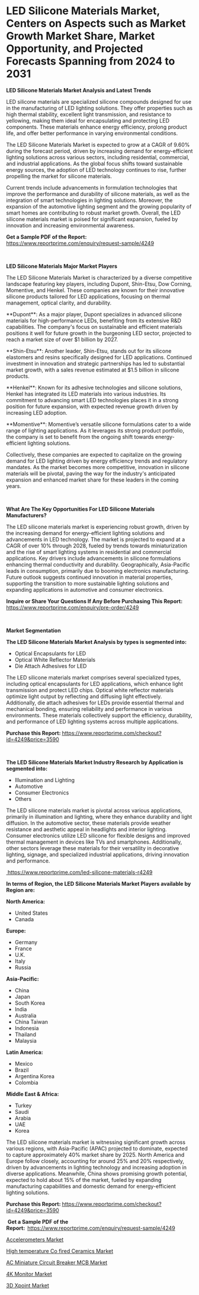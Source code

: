 <p><h1>LED Silicone Materials Market, Centers on Aspects such as Market Growth Market Share, Market Opportunity, and Projected Forecasts Spanning from 2024 to 2031</h1></p><p><strong>LED Silicone Materials Market Analysis and Latest Trends</strong></p>
<p><p>LED silicone materials are specialized silicone compounds designed for use in the manufacturing of LED lighting solutions. They offer properties such as high thermal stability, excellent light transmission, and resistance to yellowing, making them ideal for encapsulating and protecting LED components. These materials enhance energy efficiency, prolong product life, and offer better performance in varying environmental conditions.</p><p>The LED Silicone Materials Market is expected to grow at a CAGR of 9.60% during the forecast period, driven by increasing demand for energy-efficient lighting solutions across various sectors, including residential, commercial, and industrial applications. As the global focus shifts toward sustainable energy sources, the adoption of LED technology continues to rise, further propelling the market for silicone materials.</p><p>Current trends include advancements in formulation technologies that improve the performance and durability of silicone materials, as well as the integration of smart technologies in lighting solutions. Moreover, the expansion of the automotive lighting segment and the growing popularity of smart homes are contributing to robust market growth. Overall, the LED silicone materials market is poised for significant expansion, fueled by innovation and increasing environmental awareness.</p></p>
<p><strong>Get a Sample PDF of the Report:&nbsp;</strong> <a href="https://www.reportprime.com/enquiry/request-sample/4249?utm_campaign=75&utm_medium=2&utm_source=Github&utm_content=ia&utm_term=24122024&utm_id=led-silicone-materials">https://www.reportprime.com/enquiry/request-sample/4249</a></p>
<p>&nbsp;</p>
<p><strong>LED Silicone Materials Major Market Players</strong></p>
<p><p>The LED Silicone Materials Market is characterized by a diverse competitive landscape featuring key players, including Dupont, Shin-Etsu, Dow Corning, Momentive, and Henkel. These companies are known for their innovative silicone products tailored for LED applications, focusing on thermal management, optical clarity, and durability.</p><p>**Dupont**: As a major player, Dupont specializes in advanced silicone materials for high-performance LEDs, benefiting from its extensive R&D capabilities. The company's focus on sustainable and efficient materials positions it well for future growth in the burgeoning LED sector, projected to reach a market size of over $1 billion by 2027.</p><p>**Shin-Etsu**: Another leader, Shin-Etsu, stands out for its silicone elastomers and resins specifically designed for LED applications. Continued investment in innovation and strategic partnerships has led to substantial market growth, with a sales revenue estimated at $1.5 billion in silicone products.</p><p>**Henkel**: Known for its adhesive technologies and silicone solutions, Henkel has integrated its LED materials into various industries. Its commitment to advancing smart LED technologies places it in a strong position for future expansion, with expected revenue growth driven by increasing LED adoption.</p><p>**Momentive**: Momentive’s versatile silicone formulations cater to a wide range of lighting applications. As it leverages its strong product portfolio, the company is set to benefit from the ongoing shift towards energy-efficient lighting solutions.</p><p>Collectively, these companies are expected to capitalize on the growing demand for LED lighting driven by energy efficiency trends and regulatory mandates. As the market becomes more competitive, innovation in silicone materials will be pivotal, paving the way for the industry's anticipated expansion and enhanced market share for these leaders in the coming years.</p></p>
<p>&nbsp;</p>
<p><strong>What Are The Key Opportunities For LED Silicone Materials Manufacturers?</strong></p>
<p><p>The LED silicone materials market is experiencing robust growth, driven by the increasing demand for energy-efficient lighting solutions and advancements in LED technology. The market is projected to expand at a CAGR of over 10% through 2028, fueled by trends towards miniaturization and the rise of smart lighting systems in residential and commercial applications. Key drivers include advancements in silicone formulations enhancing thermal conductivity and durability. Geographically, Asia-Pacific leads in consumption, primarily due to booming electronics manufacturing. Future outlook suggests continued innovation in material properties, supporting the transition to more sustainable lighting solutions and expanding applications in automotive and consumer electronics.</p></p>
<p><strong>Inquire or Share Your Questions If Any Before Purchasing This Report:</strong> <a href="https://www.reportprime.com/enquiry/pre-order/4249?utm_campaign=75&utm_medium=2&utm_source=Github&utm_content=ia&utm_term=24122024&utm_id=led-silicone-materials">https://www.reportprime.com/enquiry/pre-order/4249</a></p>
<p>&nbsp;</p>
<p><strong>Market Segmentation</strong></p>
<p><strong>The LED Silicone Materials Market Analysis by types is segmented into:</strong></p>
<p><ul><li>Optical Encapsulants for LED</li><li>Optical White Reflector Materials</li><li>Die Attach Adhesives for LED</li></ul></p>
<p><p>The LED silicone materials market comprises several specialized types, including optical encapsulants for LED applications, which enhance light transmission and protect LED chips. Optical white reflector materials optimize light output by reflecting and diffusing light effectively. Additionally, die attach adhesives for LEDs provide essential thermal and mechanical bonding, ensuring reliability and performance in various environments. These materials collectively support the efficiency, durability, and performance of LED lighting systems across multiple applications.</p></p>
<p><strong>Purchase this Report:&nbsp;</strong><a href="https://www.reportprime.com/checkout?id=4249&price=3590&utm_campaign=75&utm_medium=2&utm_source=Github&utm_content=ia&utm_term=24122024&utm_id=led-silicone-materials">https://www.reportprime.com/checkout?id=4249&price=3590</a></p>
<p>&nbsp;</p>
<p><strong>The LED Silicone Materials Market Industry Research by Application is segmented into:</strong></p>
<p><ul><li>Illumination and Lighting</li><li>Automotive</li><li>Consumer Electronics</li><li>Others</li></ul></p>
<p><p>The LED silicone materials market is pivotal across various applications, primarily in illumination and lighting, where they enhance durability and light diffusion. In the automotive sector, these materials provide weather resistance and aesthetic appeal in headlights and interior lighting. Consumer electronics utilize LED silicone for flexible designs and improved thermal management in devices like TVs and smartphones. Additionally, other sectors leverage these materials for their versatility in decorative lighting, signage, and specialized industrial applications, driving innovation and performance.</p></p>
<p><a href="https://www.reportprime.com/led-silicone-materials-r4249?utm_campaign=75&utm_medium=2&utm_source=Github&utm_content=ia&utm_term=24122024&utm_id=led-silicone-materials">&nbsp;https://www.reportprime.com/led-silicone-materials-r4249</a></p>
<p><strong>In terms of Region, the LED Silicone Materials Market Players available by Region are:</strong></p>
<p>
    <p> <strong> North America: </strong>
        <ul>
            <li>United States</li>
            <li>Canada</li>
        </ul>
        </p> 
    <p> <strong> Europe: </strong>
        <ul>
            <li>Germany</li>
            <li>France</li>
            <li>U.K.</li>
            <li>Italy</li>
            <li>Russia</li>
        </ul>
        </p> 
    <p> <strong> Asia-Pacific: </strong>
        <ul>
            <li>China</li>
            <li>Japan</li>
            <li>South Korea</li>
            <li>India</li>
            <li>Australia</li>
            <li>China Taiwan</li>
            <li>Indonesia</li>
            <li>Thailand</li>
            <li>Malaysia</li>
        </ul>
        </p> 
    <p> <strong> Latin America: </strong>
        <ul>
            <li>Mexico</li>
            <li>Brazil</li>
            <li>Argentina Korea</li>
            <li>Colombia</li>
        </ul>
        </p> 
    <p> <strong> Middle East & Africa: </strong>
        <ul>
            <li>Turkey</li>
            <li>Saudi</li>
            <li>Arabia</li>
            <li>UAE</li>
            <li>Korea</li>
        </ul>
    </p>
    </p>
<p><p>The LED silicone materials market is witnessing significant growth across various regions, with Asia-Pacific (APAC) projected to dominate, expected to capture approximately 40% market share by 2025. North America and Europe follow closely, accounting for around 25% and 20% respectively, driven by advancements in lighting technology and increasing adoption in diverse applications. Meanwhile, China shows promising growth potential, expected to hold about 15% of the market, fueled by expanding manufacturing capabilities and domestic demand for energy-efficient lighting solutions.</p></p>
<p><strong>Purchase this Report: </strong><a href="https://www.reportprime.com/checkout?id=4249&price=3590&utm_campaign=75&utm_medium=2&utm_source=Github&utm_content=ia&utm_term=24122024&utm_id=led-silicone-materials">https://www.reportprime.com/checkout?id=4249&price=3590</a></p>
<p>&nbsp;<strong>Get a Sample PDF of the Report:&nbsp;&nbsp;</strong><a href="https://www.reportprime.com/enquiry/request-sample/4249?utm_campaign=75&utm_medium=2&utm_source=Github&utm_content=ia&utm_term=24122024&utm_id=led-silicone-materials">https://www.reportprime.com/enquiry/request-sample/4249</a></p>
<p><strong></strong></p>
<p><p><a href="https://www.linkedin.com/pulse/83-cagr-forecast-forthe-accelerometers-marketfrom-2024-2031-osvje?utm_campaign=75&utm_medium=2&utm_source=Github&utm_content=ia&utm_term=24122024&utm_id=led-silicone-materials">Accelerometers Market</a></p><p><a href="https://github.com/donnettaletizia/Market-Research-Report-List-1/blob/main/high-temperature-co-fired-ceramics-market.md?utm_campaign=75&utm_medium=2&utm_source=Github&utm_content=ia&utm_term=24122024&utm_id=led-silicone-materials">High temperature Co fired Ceramics Market</a></p><p><a href="https://github.com/bogganbillie6969/Market-Research-Report-List-1/blob/main/ac-miniature-circuit-breaker-mcb-market.md?utm_campaign=75&utm_medium=2&utm_source=Github&utm_content=ia&utm_term=24122024&utm_id=led-silicone-materials">AC Miniature Circuit Breaker MCB Market</a></p><p><a href="https://www.linkedin.com/pulse/a-mkt-nova-vc8zf?utm_campaign=75&utm_medium=2&utm_source=Github&utm_content=ia&utm_term=24122024&utm_id=led-silicone-materials">4K Monitor Market</a></p><p><a href="https://www.linkedin.com/pulse/3d-xpoint-demand-sales-growth-forecasts-2024-2031-reseachr-gjmxe?utm_campaign=75&utm_medium=2&utm_source=Github&utm_content=ia&utm_term=24122024&utm_id=led-silicone-materials">3D Xpoint Market</a></p></p>